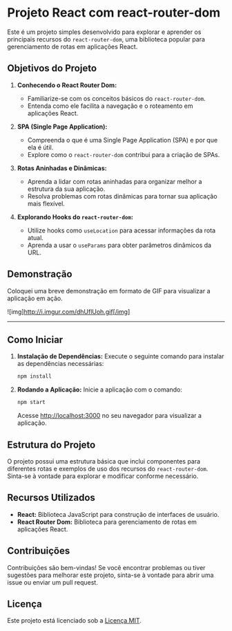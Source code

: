 # Projeto React com react-router-dom

Este é um projeto simples desenvolvido para explorar e aprender os principais recursos do `react-router-dom`, uma biblioteca popular para gerenciamento de rotas em aplicações React.

## Objetivos do Projeto

1. **Conhecendo o React Router Dom:**
   - Familiarize-se com os conceitos básicos do `react-router-dom`.
   - Entenda como ele facilita a navegação e o roteamento em aplicações React.

2. **SPA (Single Page Application):**
   - Compreenda o que é uma Single Page Application (SPA) e por que ela é útil.
   - Explore como o `react-router-dom` contribui para a criação de SPAs.

3. **Rotas Aninhadas e Dinâmicas:**
   - Aprenda a lidar com rotas aninhadas para organizar melhor a estrutura da sua aplicação.
   - Resolva problemas com rotas dinâmicas para tornar sua aplicação mais flexível.

4. **Explorando Hooks do `react-router-dom`:**
   - Utilize hooks como `useLocation` para acessar informações da rota atual.
   - Aprenda a usar o `useParams` para obter parâmetros dinâmicos da URL.

## Demonstração

Coloquei uma breve demonstração em formato de GIF para visualizar a aplicação em ação.

![img]http://i.imgur.com/dhUflUoh.gif[/img]

---

## Como Iniciar

1. **Instalação de Dependências:**
   Execute o seguinte comando para instalar as dependências necessárias:

   ```bash
   npm install
   ```

2. **Rodando a Aplicação:**
   Inicie a aplicação com o comando:

   ```bash
   npm start
   ```

   Acesse [http://localhost:3000](http://localhost:3000) no seu navegador para visualizar a aplicação.

## Estrutura do Projeto

O projeto possui uma estrutura básica que inclui componentes para diferentes rotas e exemplos de uso dos recursos do `react-router-dom`. Sinta-se à vontade para explorar e modificar conforme necessário.

## Recursos Utilizados

- **React:** Biblioteca JavaScript para construção de interfaces de usuário.
- **React Router Dom:** Biblioteca para gerenciamento de rotas em aplicações React.

## Contribuições

Contribuições são bem-vindas! Se você encontrar problemas ou tiver sugestões para melhorar este projeto, sinta-se à vontade para abrir uma issue ou enviar um pull request.

## Licença

Este projeto está licenciado sob a [Licença MIT](LICENSE).